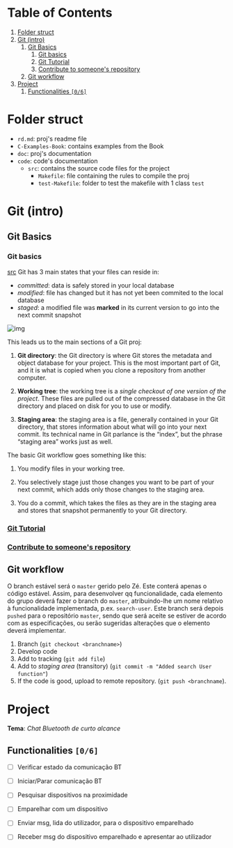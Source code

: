
# Table of Contents

1.  [Folder struct](#org8f21174)
2.  [Git (intro)](#orgc839762)
    1.  [Git Basics](#org6315893)
        1.  [Git basics](#orgfd6f18e)
        2.  [Git Tutorial](#org0550786)
        3.  [Contribute to someone's repository](#org9edba71)
    2.  [Git workflow](#orgafddd6a)
3.  [Project](#org564024e)
    1.  [Functionalities <code>[0/6]</code>](#org05a8eb9)



<a id="org8f21174"></a>

# Folder struct

-   `rd.md`: proj's readme file
-   `C-Examples-Book`: contains examples from the Book
-   `doc`: proj's documentation
-   `code`: code's documentation
    -   `src`: contains the source code files for the project
        -   `Makefile`: file containing the rules to compile the proj
        -   `test-Makefile`: folder to test the makefile with 1 class `test`


<a id="orgc839762"></a>

# Git (intro)


<a id="org6315893"></a>

## Git Basics


<a id="orgfd6f18e"></a>

### Git basics

[src](https://git-scm.com/book/en/v2/Getting-Started-Git-Basics)
Git has 3 main states that your files can reside in:

-   *committed*: data is safely stored in your local database
-   *modified*: file has changed but it has not yet been commited to the local
    database
-   *staged*: a modified file was **marked** in its current version to go into the
    next commit snapshot

![img](doc/img/git-sections.png)

This leads us to the main sections of a Git proj:

1.  **Git directory**: the Git directory is where Git stores the metadata and
    object database for your project. This is the most important part of Git, and
    it is what is copied when you clone a repository from another computer.

2.  **Working tree**: the working tree is a *single checkout of one version of the
    project*. These files are pulled out of the compressed database in the Git
    directory and placed on disk for you to use or modify.

3.  **Staging area**: the staging area is a file, generally contained in your Git
    directory, that stores information about what will go into your next
    commit. Its technical name in Git parlance is the “index”, but the phrase
    “staging area” works just as well.

The basic Git workflow goes something like this:

1.  You modify files in your working tree.

2.  You selectively stage just those changes you want to be part of your next commit, which adds only those changes to the staging area.

3.  You do a commit, which takes the files as they are in the staging area and stores that snapshot permanently to your Git directory.


<a id="org0550786"></a>

### [Git Tutorial](https://kbroman.org/github_tutorial/)


<a id="org9edba71"></a>

### [Contribute to someone's repository](http://kbroman.org/github_tutorial/pages/fork.html)


<a id="orgafddd6a"></a>

## Git workflow

O branch estável será o `master` gerido pelo Zé. Este conterá apenas o código
estável. Assim, para desenvolver qq funcionalidade, cada elemento do grupo
deverá fazer o branch do `master`, atribuindo-lhe um nome relativo à
funcionalidade implementada, p.ex. `search-user`. Este branch será depois
`pushed` para o repositório `master`, sendo que será aceite se estiver de acordo
com as especificações, ou serão sugeridas alterações que o elemento deverá
implementar.

1.  Branch (`git checkout <branchname>`)
2.  Develop code
3.  Add to tracking (`git add file`)
4.  Add to *staging area* (transitory) (`git commit -m "Added search User
       function"`)
5.  If the code is good, upload to remote repository. (`git push <branchname`).


<a id="org564024e"></a>

# Project

**Tema**: *Chat Bluetooth de curto alcance*


<a id="org05a8eb9"></a>

## Functionalities <code>[0/6]</code>

-   [ ] Verificar estado da comunicação BT
-   [ ] Iniciar/Parar comunicação BT
-   [ ] Pesquisar dispositivos na proximidade
-   [ ] Emparelhar com um dispositivo
-   [ ] Enviar msg, lida do utilizador, para o dispositivo emparelhado
-   [ ] Receber msg do dispositivo emparelhado e apresentar ao utilizador

